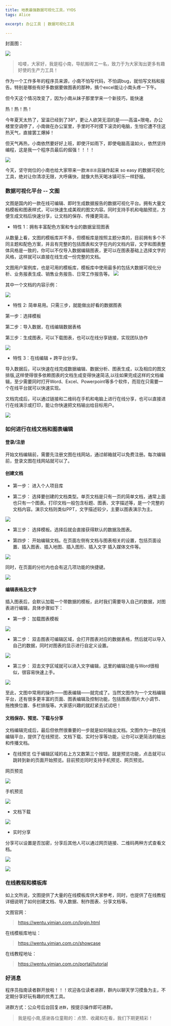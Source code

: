 ```yaml
---
title: 地表最强数据可视化工具，YYDS
tags: Alice

excerpt: 办公工具 | 数据可视化工具

---
```


封面图：

![](https://navtool.gitee.io/blog/assets/imgs/20220830/00.jpg)


> 哈喽，大家好，我是程小南，导航搬砖工一名，致力于为大家淘出更多有趣好使的生产力工具！

作为一个工作多年的程序员来源，小南不怕写代码，不怕调bug，就怕写文档和报告。特别是哪些有好多数据要做图表的那种，搞个excel能让小南头疼一下午。

但今天这个情况改变了，因为小南从妹子那里学来一个新技巧，能快速

热！热！热！

今年夏天太热了，室温已经到了38°，更让人欲哭无泪的是——高温+限电，办公楼里空调停了，小南做在办公室里，手里时不时摸下滚烫的电脑，生怕它遭不住这热天气，直接罢工爆掉！

但天气再热，小南依然要好好上班，即使汗如雨下，即使电脑高温如火，依然坚持编程，这是我一个程序员最后的倔强！！！！

![](https://navtool.gitee.io/blog/assets/imgs/20220830/01.jpg)

今天，坚守岗位的小南也给大家带来一款`清凉凉`且操作起来 so easy 的数据可视化工具，绝对让你清凉无限，大呼痛快，就像大热天喝冰镇可乐一样舒服。

### 数据可视化平台 -- 文图

文图是国内的一款在线可编辑、即时生成数据报告的数据可视化平台。拥有大量文档模板和图表样式，可以快速生成美观的图文内容。同时支持手机和电脑预览，方便生成文档后快速分享，让文档的保存、传播更简洁。

- 特性 1：拥有丰富配色方案和专业的数据呈现图表

从数量上看，文图的模板库并不多，但模板库是按照主题分类的，目前拥有多个不同主题和配色方案，并且有完整的包括图表和文字在内的文档内容，文字和图表整体风格是一致的，你可以不仅导入数据编辑图表，更可以在图表基础上选择文字的风格，这样就可以直接在线生成一份完整的文档。

文图用户案例库，也是可用的模板库，模板库中使用最多的包括大数据可视化分析、业务报表生成、销售业务报告、日常工作报告等。
![](https://navtool.gitee.io/blog/assets/imgs/20220830/02_examples.jpg)

其中一个文档的内容示例：

![](https://navtool.gitee.io/blog/assets/imgs/20220830/03.jpg)

- 特性 2: 简单易用。只需三步，就能做出好看的数据图表

第一步：选择模板

第二步：导入数据，在线编辑数据表格

第三步：生成图表，可以下载图表，也可以在线分享链接，实现团队协作

![](https://navtool.gitee.io/blog/assets/imgs/20220830/04.jpg)

- 特性 3：在线编辑 + 跨平台分享。

导入数据后，可以快速在线完成数据编辑、数据分析、图表生成，以及相应的图文排版,这样使得很多依赖图表的文档生成变得快速简洁,以往如果完成这样的文档编辑，至少需要同时打开Word、Excel、Powerpoint等多个软件，而现在只需要一个在线平台就可以快速实现。

文档完成后，可以通过链接和二维码在手机和电脑上进行在线分享，也可以直接进行在线演示或打印，能让你快速把文档输出给目标用户。

![](https://navtool.gitee.io/blog/assets/imgs/20220830/05.jpg)

### 如何进行在线文档和图表编辑

#### 登录/注册
开始文档编辑前，需要先注册文图在线网站，通过邮箱就可以免费注册。每次编辑前，登录文图在线网站就可以了。

#### 创建文档

- 第一步： 进入个人项目库

- 第二步： 选择要创建的文档类型。单页文档是只有一页的简单文档，通常上面也只有一个图表。打印文档一般包含标题、图表、文字描述等，是一个完整的文档内容。演示文档则类似PPT，文字描述较少，主要以图表演示为主。

![](https://navtool.gitee.io/blog/assets/imgs/20220830/06.jpg)

- 第三步： 选择模板。选择后就会直接获得默认的数据及图表。

- 第四步： 开始编辑文档。在页面左侧有文档与图表相关的设置，包括页面设置、插入图表、插入地图、插入图形、插入文字
插入媒体文件等。

![](https://navtool.gitee.io/blog/assets/imgs/20220830/07.jpg)

同时，在页面的分栏内也会有这几项功能的快捷键。

![](https://navtool.gitee.io/blog/assets/imgs/20220830/08.jpg)

#### 编辑表格及文字

插入图表后，会默认加载一个带数据的模板，此时我们需要导入自己的数据，对图表进行编辑，具体步骤如下：

- 第一步： 加载图表模板

![](https://navtool.gitee.io/blog/assets/imgs/20220830/09.jpg)


- 第二步： 双击图表可编辑区域，会打开图表对应的数据表格，然后就可以导入自己的数据，同时对图表的显示进行自定义设置。

![](https://navtool.gitee.io/blog/assets/imgs/20220830/10.jpg)

- 第三步： 双击文字区域就可以进入文字编辑，这里的编辑功能与Word很相似，很容易快速上手。

![](https://navtool.gitee.io/blog/assets/imgs/20220830/11.jpg)


至此，文图中常用的操作——图表编辑——就完成了。当然文图作为一个文档编辑平台，还有很多更丰富的页面、图表编辑及控制功能，包括图表/图片大小调节、拖拽换位置、多栏排版等。大家感兴趣的就赶紧去试试吧！

#### 文档保存、预览、下载与分享

文档编辑完成后，最后但依然很重要的一步就是如何输出文档。文图作为一款在线编辑平台，提供了在线预览、文档下载、实时分享等功能，让你可以更简洁的输出和传播文档。

- 在线预览
位于编辑区域的右上方又数第三个按钮，就是预览功能，点击就可以跳转到新的页面开始预览。目前预览同时支持手机预览、网页预览。

网页预览

![](https://navtool.gitee.io/blog/assets/imgs/20220830/12.jpg)

手机预览

![](https://navtool.gitee.io/blog/assets/imgs/20220830/13.jpg)

- 文档下载

![](https://navtool.gitee.io/blog/assets/imgs/20220830/14.jpg)

- 实时分享

分享可以设置是否加密，分享后其他人可以通过网页链接、二维码两种方式查看文档。

![](https://navtool.gitee.io/blog/assets/imgs/20220830/15.jpg)

![](https://navtool.gitee.io/blog/assets/imgs/20220830/16.jpg)


### 在线教程和模板库

如上文所说，文图提供了大量的在线模板库供大家参考，同时，也提供了在线教程详细说明了如何创建文档、导入数据、制作图表、分享文档等。

文图官网：
> https://wentu.yimian.com.cn/login.html

在线模板库地址：
> https://wentu.yimian.com.cn/showcase

在线教程地址：
> https://wentu.yimian.com.cn/portal/tutorial

### 好消息

程序员指南读者群开放啦！！！欢迎各位读者进群，群内以聊天学习摸鱼为主，不定期分享好玩有趣的优秀工具。

进群方式：公众号后台回复`进群`，按提示操作即可进群。

> 我是程小南,感谢各位童鞋的：点赞、收藏和在看，我们下期更精彩！
